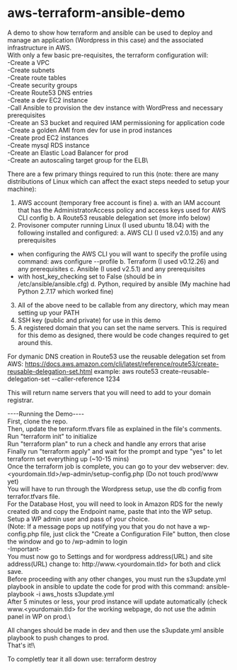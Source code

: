 # aws-terraform-ansible-demo
A demo to show how terraform and ansible can be used to deploy and manage an application (Wordpress in this case) and the associated infrastructure in AWS.\
With only a few basic pre-requisites, the terraform configuration will:\
-Create a VPC\
-Create subnets\
-Create route tables\
-Create security groups\
-Create Route53 DNS entries\
-Create a dev EC2 instance\
-Call Ansible to provision the dev instance with WordPress and necessary prerequisites\
-Create an S3 bucket and required IAM permissioning for application code\
-Create a golden AMI from dev for use in prod instances\
-Create prod EC2 instances\
-Create mysql RDS instance\
-Create an Elastic Load Balancer for prod\
-Create an autoscaling target group for the ELB\


There are a few primary things required to run this (note: there are many distributions of Linux which can affect the exact steps needed to setup your machine):
1. AWS account (temporary free account is fine)
 a. with an IAM account that has the AdministratorAccess policy and access keys used for AWS CLI config
 b. A Route53 reusable delegation set (more info below)
2. Provisoner computer running Linux (I used ubuntu 18.04) with the following installed and configured:
 a. AWS CLI (I used v2.0.15) and any prerequisites
  - when configuring the AWS CLI you will want to specify the profile using command: aws configure --profile <profilename>
 b. Terraform (I used v0.12.26) and any prerequisites
 c. Ansible (I used v2.5.1) and any prerequisites
  - with host_key_checking set to False (should be in /etc/ansible/ansible.cfg)
 d. Python, required by ansible (My machine had Python 2.7.17 which worked fine)
3. All of the above need to be callable from any directory, which may mean setting up your PATH
4. SSH key (public and private) for use in this demo
5. A registered domain that you can set the name servers. This is required for this demo as designed, there would be code changes required to get around this.

For dymanic DNS creation in Route53 use the reusable delegation set from AWS:
https://docs.aws.amazon.com/cli/latest/reference/route53/create-reusable-delegation-set.html
example: aws route53 create-reusable-delegation-set --caller-reference 1234

This will return name servers that you will need to add to your domain registrar.

----Running the Demo----\
First, clone the repo.\
Then, update the terraform.tfvars file as explained in the file's comments.\
Run "terraform init" to initialize\
Run "terraform plan" to run a check and handle any errors that arise\
Finally run "terraform apply" and wait for the prompt and type "yes" to let terraform set everything up (~10-15 mins)\
Once the terraform job is complete, you can go to your dev webserver: dev.<yourdomain.tld>/wp-admin/setup-config.php (Do not touch prod/www yet)\
You will have to run through the Wordpress setup, use the db config from terrafor.tfvars file.\
For the Database Host, you will need to look in Amazon RDS for the newly created db and copy the Endpoint name, paste that into the WP setup.\
Setup a WP admin user and pass of your choice.\
(Note: If a message pops up notifying you that you do not have a wp-config.php file, just click the "Create a Configuration File" button, then close the window and go to /wp-admin to login\
-Important-\
You must now go to Settings and for wordpress address(URL) and site address(URL) change to: http://www.<yourdomain.tld> for both and click save.\
Before proceeding with any other changes, you must run the s3update.yml playbook in ansible to update the code for prod with this command: ansible-playbook -i aws_hosts s3update.yml\
After 5 minutes or less, your prod instance will update automatically (check www.<yourdomain.tld> for the working webpage, do not use the admin panel in WP on prod.\

All changes should be made in dev and then use the s3update.yml ansible playbook to push changes to prod.\
That's it!\

To completly tear it all down use: terraform destroy


